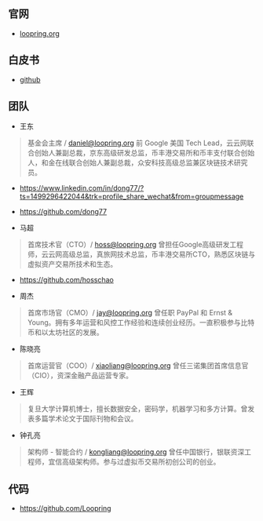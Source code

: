 ## 官网
- [loopring.org](https://loopring.org)

## 白皮书
- [github](https://github.com/Loopring/whitepaper)

## 团队

- 王东
> 基金会主席 / daniel@loopring.org
前 Google 美国 Tech Lead，云云网联合创始人兼副总裁，京东高级研发总监，币丰港交易所和币丰支付联合创始人，和金在线联合创始人兼副总裁，众安科技高级总监兼区块链技术研究员。

 - <a href="https://www.linkedin.com/in/dong77/?ts=1499296422044&trk=profile_share_wechat&from=groupmessage">https://www.linkedin.com/in/dong77/?ts=1499296422044&trk=profile_share_wechat&from=groupmessage</a>
 - <a href="https://github.com/dong77">https://github.com/dong77</a>


- 马超 
> 首席技术官（CTO）/ hoss@loopring.org
曾担任Google高级研发工程师，云云网高级总监，真旅网技术总监，币丰港交易所CTO，熟悉区块链与虚拟资产交易所技术和生态。

 - <a href="https://github.com/hosschao">https://github.com/hosschao</a>

- 周杰
> 首席市场官（CMO）/ jay@loopring.org
曾任职 PayPal 和 Ernst & Young。拥有多年运营和风控工作经验和连续创业经历。一直积极参与比特币和以太坊社区的发展。

- 陈晓亮
> 首席运营官（COO）/ xiaoliang@loopring.org
曾任三诺集团首席信息官（CIO），资深金融产品运营专家。

- 王辉
> 复旦大学计算机博士，擅长数据安全，密码学，机器学习和多方计算。曾发表多篇学术论文于国际刊物和会议。

- 钟孔亮
> 架构师 - 智能合约 / kongliang@loopring.org
曾任中国银行，银联资深工程师，宜信高级架构师。参与过虚拟币交易所初创公司的创业。

## 代码
- https://github.com/Loopring
